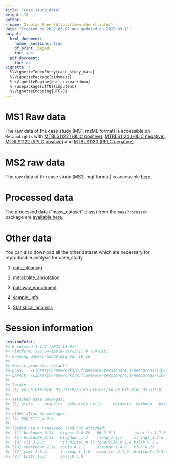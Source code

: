 ```yaml
---
title: "Case study data"
weight: 15
author:
- name: Xiaotao Shen (https://www.shenxt.info/)
date: "Created on 2022-03-07 and updated on 2022-03-11"
output:
  html_document:
    number_sections: true
    df_print: paged
    toc: yes
  pdf_document:
    toc: no
vignette: >
  %\VignetteIndexEntry{case_study_data}
  %\VignettePackage{tidymass}
  % \VignetteEngine{knitr::rmarkdown}
  % \usepackage[utf8]{inputenc}
  %\VignetteEncoding{UTF-8}
---
```




# **MS1 Raw data**

The raw data of the case study (MS1, mzML format) is accessible on `MetaboLights` with [MTBLS1122 (HILIC positive)](https://www.ebi.ac.uk/metabolights/MTBLS1122), [MTBLS1124 (HILIC negative)](https://www.ebi.ac.uk/metabolights/MTBLS1124/descriptors), [MTBLS1122 (RPLC positive)](https://www.ebi.ac.uk/metabolights/MTBLS1129/descriptors) and [MTBLS1130 (RPLC negative)](https://www.ebi.ac.uk/metabolights/MTBLS1130/descriptors).

# **MS2 raw data**

The raw data of the case study (MS2, mgf format) is accessible [here](https://drive.google.com/file/d/1fR75tWp9jqp8vuWq85GvDGJ864Pb6AH2/view?usp=sharing).

# **Processed data**

The processed data (“mass_dataset” class) from the `massProcesser` package are [available here](https://drive.google.com/file/d/1BxILAJYAHBiIKLKaAcsTY-tgMCWV2YcO/view?usp=sharing).

# **Other data**

You can also download all the other dataset which are necessary for reproducible analysis for case_study.

1. [data_cleaning](https://drive.google.com/file/d/1Rg5wzSrIQm5i4Eb6TyK5MrOs342UbOPK/view?usp=sharing)

2. [metabolite_annotation](https://drive.google.com/file/d/1lht4LAG8VKGHqRceslPUc-dZVm72o7eD/view?usp=sharing)

3. [pathway_enrichment](https://drive.google.com/file/d/1ysz9opVjiCVNpLC0R75O2SD56h_2EyPg/view?usp=sharing)

4. [sample_info](https://drive.google.com/file/d/1v47gH9jvcARIuG8DUwSY7RgC58msjNo2/view?usp=sharing)

5. [Statistical_analysis](https://drive.google.com/file/d/1V7U7R12Qpsh3QR3c82F9dGq9x4QxRcpj/view?usp=sharing)

# **Session information**


```r
sessionInfo()
#> R version 4.1.2 (2021-11-01)
#> Platform: x86_64-apple-darwin17.0 (64-bit)
#> Running under: macOS Big Sur 10.16
#> 
#> Matrix products: default
#> BLAS:   /Library/Frameworks/R.framework/Versions/4.1/Resources/lib/libRblas.0.dylib
#> LAPACK: /Library/Frameworks/R.framework/Versions/4.1/Resources/lib/libRlapack.dylib
#> 
#> locale:
#> [1] en_US.UTF-8/en_US.UTF-8/en_US.UTF-8/C/en_US.UTF-8/en_US.UTF-8
#> 
#> attached base packages:
#> [1] stats     graphics  grDevices utils     datasets  methods   base     
#> 
#> other attached packages:
#> [1] magrittr_2.0.2
#> 
#> loaded via a namespace (and not attached):
#>  [1] bookdown_0.24   digest_0.6.29   R6_2.5.1        jsonlite_1.7.3 
#>  [5] evaluate_0.15   blogdown_1.7    rlang_1.0.1     stringi_1.7.6  
#>  [9] cli_3.2.0       rstudioapi_0.13 jquerylib_0.1.4 bslib_0.3.1    
#> [13] rmarkdown_2.11  tools_4.1.2     stringr_1.4.0   xfun_0.29      
#> [17] yaml_2.3.4      fastmap_1.1.0   compiler_4.1.2  htmltools_0.5.2
#> [21] knitr_1.37      sass_0.4.0
```

